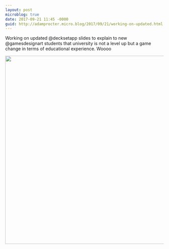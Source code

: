 ```yaml
---
layout: post
microblog: true
date: 2017-09-21 11:45 -0000
guid: http://adamprocter.micro.blog/2017/09/21/working-on-updated.html
---
```

Working on updated @decksetapp slides to explain to new @gamesdesignart students that university is not a level up but a game change in terms of educational experience. Woooo

<img src="http://discursive.adamprocter.co.uk/uploads/2017/b7be291a88.jpg" width="600" height="600" />
